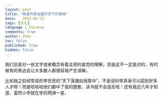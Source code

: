 ```yaml
---
layout: post
title: "修身齐家治国平天下的真相"
date:   2023-02-22
tags: [文化]
language : Chinese
comments: true
author: Zhen
toc: false
published: true
hidden: false
---
```

我们总是对一些文字或者概念有着主观的直觉的理解，但是这不一定是对的，有时候有的表达会让大多数人都很容易产生误解。

比如我之前经常说的李世民的“天下英雄如我彀中”，不是说科举真香可以招到好多人才呀！而是哈哈哈他们都中了我的圈套，读书就不会造反啦！还有我近几年才知道，虽然小学就在学的两弹一星，
<!--stackedit_data:
eyJoaXN0b3J5IjpbLTE1MzMxNjkyOTRdfQ==
-->